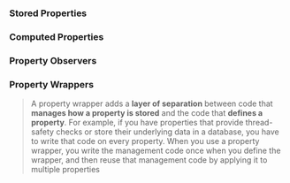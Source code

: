 ### Stored Properties

### Computed Properties

### Property Observers


### Property Wrappers
> A property wrapper adds a **layer of separation** between code that **manages how a property is stored** and the code that **defines a property**. For example, if you have properties that provide thread-safety checks or store their underlying data in a database, you have to write that code on every property. When you use a property wrapper, you write the management code once when you define the wrapper, and then reuse that management code by applying it to multiple properties
